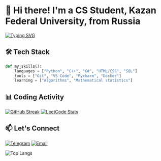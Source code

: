 # 👋 Hi there! I'm a CS Student, Kazan Federal University, from Russia

[![Typing SVG](https://readme-typing-svg.demolab.com?font=Fira+Code&pause=1000&color=22D3EE&width=435&lines=BSc+in+Software+Engineering;Python+%7C+C%2B%2B+%7C+C%23;Open+for+Collaboration)](https://git.io/typing-svg)

## 🛠️ Tech Stack
```python
def my_skills():
    languages = ["Python", "C++", "C#", "HTML/CSS", "SQL"] 
    tools = ["Git", "VS Code", "Pycharm", "Docker"]
    learning = ["Algorithms", "Mathematical statistics"]
```

## 📊 Coding Activity
<!-- Replace with your actual stats -->
[![GitHub Streak](https://streak-stats.demolab.com?user=sensiblex&theme=dark)](https://git.io/streak-stats)
[![LeetCode Stats](https://leetcard.jacoblin.cool/sensiblex?theme=dark)](https://leetcode.com/sensiblex/)
## 📫 Let's Connect
[![Telegram](https://img.shields.io/badge/Telegram-2CA5E0?style=for-the-badge&logo=telegram&logoColor=white)](https://t.me/sensiblex)
[![Email](https://img.shields.io/badge/Gmail-D14836?style=for-the-badge&logo=gmail&logoColor=white)](mailto:sensible.profile@gmail.com)

![Top Langs](https://github-readme-stats.vercel.app/api/top-langs/?username=sensiblex&layout=compact&theme=dark)
